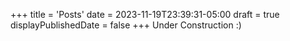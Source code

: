 +++
title = 'Posts'
date = 2023-11-19T23:39:31-05:00
draft = true
displayPublishedDate = false
+++
Under Construction :)
